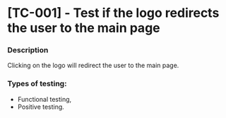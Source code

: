# **[TC-001] - Test if the logo redirects the user to the main page**

### **Description**

Clicking on the logo will redirect the user to the main page.

### **Types of testing:**

- Functional testing,
- Positive testing.
